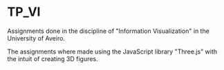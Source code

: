 # TP_VI

Assignments done in the discipline of "Information Visualization" in the University of Aveiro.

The assignments where made using the JavaScript library "Three.js" with the intuit of creating 3D figures.
